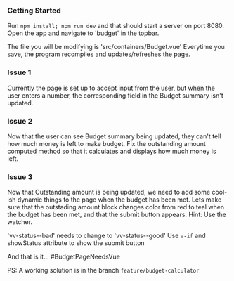 ### Getting Started
Run `npm install; npm run dev` and that should start a server on port 8080.
Open the app and navigate to 'budget' in the topbar.

The file you will be modifying is 'src/containers/Budget.vue'
Everytime you save, the program recompiles and updates/refreshes the page.

### Issue 1
Currently the page is set up to accept input from the user,
but when the user enters a number, the corresponding field
in the Budget summary isn't updated.

### Issue 2
Now that the user can see Budget summary being updated, they
can't tell how much money is left to make budget. Fix the
outstanding amount computed method so that it calculates and
displays how much money is left.

### Issue 3
Now that Outstanding amount is being updated, we need to add
some cool-ish dynamic things to the page when the budget has been met.
Lets make sure that the outstading amount block changes color from
red to teal when the budget has been met, and that the submit button
appears. Hint: Use the watcher.

'vv-status--bad' needs to change to 'vv-status--good'
Use `v-if` and showStatus attribute to show the submit button


And that is it... #BudgetPageNeedsVue

PS: A working solution is in the branch `feature/budget-calculator`

